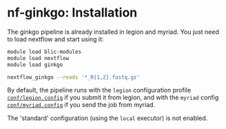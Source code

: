 # nf-ginkgo: Installation

The ginkgo pipeline is already installed in legion and myriad. You just need to load nextflow and start using it:

```bash
module load blic-modules
module load nextflow
module load ginkgo

nextflow_ginkgo --reads '*_R{1,2}.fastq.gz'
```

By default, the pipeline runs with the `legion` configuration profile [`conf/legion.config`](../conf/legion.config) if you submit it from legion, and with the `myriad` config [`conf/myriad.config`](../conf/myriad.config) if you send 
the job from myriad.

The 'standard' configuration (using the `local` executor) is not enabled.
